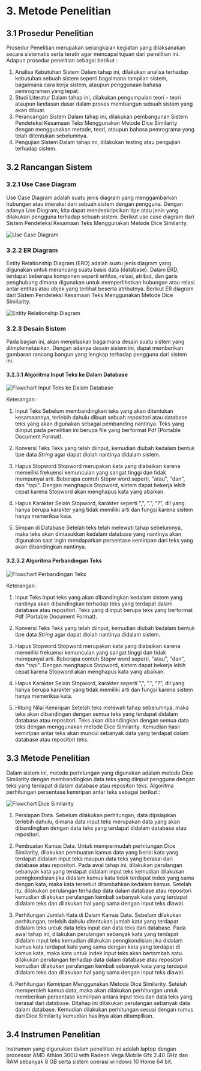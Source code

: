 # 3. Metode Penelitian

## 3.1 Prosedur Penelitian

Prosedur Penelitian merupakan serangkaian kegiatan yang dilaksanakan secara sistematis serta teratir agar mencapai tujuan dari penelitian ini. Adapun prosedur penelitian sebagai berikut :

1. Analisa Kebutuhan Sistem
   Dalam tahap ini, dilakukan analisa terhadap kebutuhan sebuah sistem seperti bagaimana tampilan sistem, bagaimana cara kerja sistem, ataupun penggunaan bahasa pemrograman yang tepat.
2. Studi Literatur
   Dalam tahap ini, dilakukan pengumpulan teori - teori ataupun landasan dasar dalam proses membangun sebuah sistem yang akan dibuat.
3. Perancangan Sistem
   Dalam tahap ini, dilakukan pembangunan Sistem Pendeteksi Kesamaan Teks Menggunakan Metode Dice Similarity dengan menggunakan metode, teori, ataupun bahasa pemrograma yang telah ditentukan sebelumnya.
4. Pengujian Sistem
   Dalam tahap ini, dilakukan testing atau pengujian terhadap sistem.

## 3.2 Rancangan Sistem

### 3.2.1 Use Case Diagram

Use Case Diagram adalah suatu jenis diagram yang menggambarkan hubungan atau interaksi dari sebuah sistem dengan pengguna. Dengan adanya Use Diagram, kita dapat mendeskripsikan tipe atau jenis yang dilakukan pengguna terhadap sebuah sistem. Berikut use case diagram dari Sistem Pendeteksi Kesamaan Teks Menggunakan Metode Dice Similarity.

![Use Case Diagram](img/use_case.png)

### 3.2.2 ER Diagram

Entity Relationship Diagram (ERD) adalah suatu jenis diagram yang digunakan untuk merancang suatu basis data (database). Dalam ERD, terdapat beberapa komponen seperti entitas, relasi, atribut, dan garis penghubung dimana digunakan untuk memperlihatkan hubungan atau relasi antar entitas atau objek yang terlihat beserta atributnya. Berikut ER diagram dari Sistem Pendeteksi Kesamaan Teks Menggunakan Metode Dice Similarity.

![Entity Relationship Diagram](img/erd.png)

### 3.2.3 Desain Sistem

Pada bagian ini, akan menjelaskan bagaimana desain suatu sistem yang diimplemetasikan. Dengan adanya desain sistem ini, dapat memberikan gambaran rancang bangun yang lengkap terhadap pengguna dari sistem ini.

#### 3.2.3.1 Algoritma Input Teks ke Dalam Database

![Flowchart Input Teks ke Dalam Database](img/flowchart_input.png)

Keterangan :

1. Input Teks
   Sebelum membandingkan teks yang akan ditentukan kesamaannya, terlebih dahulu dibuat sebuah repositori atau database teks yang akan digunakan sebagai pembanding nantinya. Teks yang diinput pada penelitian ini berupa file yang berformat Pdf (Portable Document Format).

2. Konversi Teks
   Teks yang telah diinput, kemudian diubah kedalam bentuk tipe data _String_ agar dapat diolah nantinya didalam sistem.

3. Hapus Stopword
   Stopword merupakan kata yang diabaikan karena memeiliki frekuensi kemunculan yang sangat tinggi dan tidak mempunyai arti. Beberapa contoh Stopw word seperti, "atau", "dan", dan "tapi". Dengan menghapus Stopword, sistem dapat bekerja lebih cepat karena Stopword akan menghapus kata yang abaikan.

4. Hapus Karakter
   Selain Stopword, karakter seperti ",", ".", "?", dll yang hanya berupa karakter yang tidak memiliki arti dan fungsi karena sistem hanya memeriksa kata.

5. Simpan di Database
   Setelah teks telah melewati tahap sebelumnya, maka teks akan dimasukkan kedalam database yang nantinya akan digunakan saat ingin mendapatkan persentase kemiripan dari teks yang akan dibandingkan nantinya.

#### 3.2.3.2 Algoritma Perbandingan Teks

![Flowchart Perbandingan Teks](img/flowchart_check.png)

Keterangan :

1. Input Teks
   Input teks yang akan dibandingkan kedalam sistem yang nantinya akan dibandingkan terhadap teks yang terdapat dalam database atau repositori. Teks yang diinput berupa teks yang berformat Pdf (Portable Document Format).

2. Konversi Teks
   Teks yang telah diinput, kemudian diubah kedalam bentuk tipe data _String_ agar dapat diolah nantinya didalam sistem.

3. Hapus Stopword
   Stopword merupakan kata yang diabaikan karena memeiliki frekuensi kemunculan yang sangat tinggi dan tidak mempunyai arti. Beberapa contoh Stopw word seperti, "atau", "dan", dan "tapi". Dengan menghapus Stopword, sistem dapat bekerja lebih cepat karena Stopword akan menghapus kata yang abaikan.

4. Hapus Karakter
   Selain Stopword, karakter seperti ",", ".", "?", dll yang hanya berupa karakter yang tidak memiliki arti dan fungsi karena sistem hanya memeriksa kata.

5. Hitung Nilai Kemiripan
   Setelah teks melewati tahap sebelumnya, maka teks akan dibandingan dengan semua teks yang terdapat didalam database atau repositori. Teks akan dibandingkan dengan semua data teks dengan menggunakan metode Dice Similarity. Kemudian hasil kemiripan antar teks akan muncul sebanyak data yang terdapat dalam database atau repositori teks.

## 3.3 Metode Penelitian

Dalam sistem ini, metode perhitungan yang digunakan adalam metode Dice Similarity dengan membandingkan data teks yang diinput pengguna dengan teks yang terdapat didalam database atau repositori teks. Algoritma perhitungan persentase kemiripan antar teks sebagai berikut :

![Flowchart Dice Similarity](img/algo_dice_similarity.png)

1. Persiapan Data.
   Sebelum dilakukan perhitungan, data dipsiapkan terlebih dahulu, dimana data input teks merupakan data yang akan dibandingkan dengan data teks yang terdapat didalam database atau repositori.

2. Pembuatan Kamus Data.
   Untuk mempermudah perhitungan Dice Similarity, dilakukan pembuatan kamus data yang berisi kata yang terdapat didalam input teks maupun data teks yang berasal dari database atau repositori. Pada awal tahap ini, dilakukan perulangan sebanyak kata yang terdapat didalam input teks kemudian dilakukan penngkondisian jika didalam kamus kata tidak terdapat index yang sama dengan kata, maka kata tersebut ditambahkan kedalam kamus. Setelah itu, dilakukan perulangan terhadap data dalam database atau repositori kemudian dilakukan perulangan kembali sebanyak kata yang terdapat didalam teks dan dilakukan hal yang sama dengan input teks diawal.

3. Perhitungan Jumlah Kata di Dalam Kamus Data.
   Sebelum dilakukan perhitungan, terlebih dahulu ditentukan jumlah kata yang terdapat didalam teks untuk data teks input dan data teks dari database. Pada awal tahap ini, dilakukan perulangan sebanyak kata yang terdapat didalam input teks kemudian dilakukan penngkondisian jika didalam kamus kata terdapat kata yang sama dengan kata yang terdapat di kamus kata, maka kata untuk indek input teks akan bertambah satu. dilakukan perulangan terhadap data dalam database atau repositori kemudian dilakukan perulangan kembali sebanyak kata yang terdapat didalam teks dan dilakukan hal yang sama dengan input teks diawal.

4. Perhitungan Kemiripan Menggunakan Metode Dice Similarity.
   Setelah memperoleh kamus data, maka akan dilakukan perhitungan untuk memberikan persentase kemiripan antara input teks dan data teks yang berasal dari database. Ditahap ini dilakukan perulangan sebanyak data dalam database. Kemudian dilakukan perhitungan sesuai dengan rumus dari Dice Similarity kemudian hasilnya akan ditampilkan.

## 3.4 Instrumen Penelitian

Instrumen yang digunakan dalam penelitian ini adalah laptop dengan processor AMD Athlon 300U with Radeon Vega Mobile Gfx 2.40 GHz dan RAM sebanyak 8 GB serta sistem operasi windows 10 Home 64 bit.
